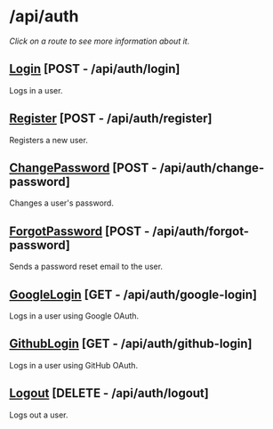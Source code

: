 # /api/auth

*Click on a route to see more information about it.*

## [Login](login.md) [POST - /api/auth/login]

Logs in a user.

## [Register](register.md) [POST - /api/auth/register]

Registers a new user.

## [ChangePassword](change-password.md) [POST - /api/auth/change-password]

Changes a user's password.

## [ForgotPassword](forgot-password.md) [POST - /api/auth/forgot-password]

Sends a password reset email to the user.

## [GoogleLogin](google-login.md) [GET - /api/auth/google-login]

Logs in a user using Google OAuth.

## [GithubLogin](github-login.md) [GET - /api/auth/github-login]

Logs in a user using GitHub OAuth.

## [Logout](logout.md) [DELETE - /api/auth/logout]

Logs out a user.